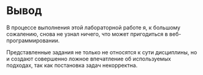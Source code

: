 # Вывод

В процессе выполнения этой лабораторной работе я, к большому сожалению, снова не узнал ничего, 
что может пригодиться в веб-программировании. 

Представленные задания не только не относятся к сути дисциплины, но и создают совершенно ложное впечатление об используемых 
подходах, так как постановка задач некорректна.